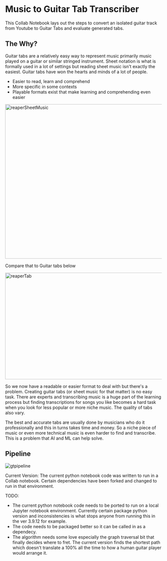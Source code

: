 # Music to Guitar Tab Transcriber

This Collab Notebook lays out the steps to convert an isolated guitar track from Youtube to Guitar Tabs and evaluate generated tabs.

## The Why?

Guitar tabs are a relatively easy way to represent music primarily music played on a guitar or similar stringed instrument. Sheet notation is what is formally used in a lot of settings but reading sheet music isn't exactly the easiest. Guitar tabs have won the hearts and minds of a lot of people.

- Easier to read, learn and comprehend
- More specific in some contexts
- Playable formats exist that make learning and comprehending even easier

<img width="784" height="497" alt="reaperSheetMusic" src="https://github.com/user-attachments/assets/4a7998a2-4e3b-43d6-98e6-6dfa7ff2fb59" />


Compare that to Guitar tabs below

<img width="671" height="343" alt="reaperTab" src="https://github.com/user-attachments/assets/eabad079-137a-4e00-930d-7b9c26d720a0" />


So we now have a readable or easier format to deal with but there's a problem. Creating guitar tabs (or sheet music for that matter) is no easy task. There are experts and transcribing music is a huge part of the learning process but finding transcriptions for songs you like becomes a hard task when you look for less popular or more niche music. The quality of tabs also vary.

The best and accurate tabs are usually done by musicians who do it professionally and this in turns takes time and money. So a niche piece of music or even more technical music is even harder to find and transcribe. This is a problem that AI and ML can help solve.

## Pipeline

![gtpipeline](https://github.com/user-attachments/assets/67dd0297-0b90-4f23-9d66-ed638ece811d)

Current Version:
The current python notebook code was written to run in a Collab notebook. Certain dependencies have been forked and changed to run in that environment. 

TODO:
- The current python notebook code needs to be ported to run on a local Jupyter notebook environment. Currently certain package python version and inconsistencies is what stops anyone from running this in the ver 3.9.12 for example.
- The code needs to be packaged better so it can be called in as a dependecy.
- The algorithm needs some love especially the graph traversal bit that finally decides where to fret. The current version finds the shortest path which doesn't translate a 100% all the time to how a human guitar player would arrange it. 
